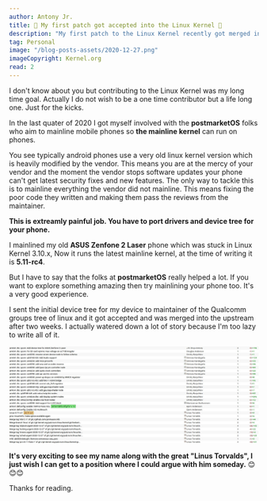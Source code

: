 ```yaml
---
author: Antony Jr.
title: 🥳 My first patch got accepted into the Linux Kernel 🥳
description: "My first patch to the Linux Kernel recently got merged into the upstream."
tag: Personal
image: "/blog-posts-assets/2020-12-27.png"
imageCopyright: Kernel.org
read: 2
---
```


I don't know about you but contributing to the Linux Kernel was my long time goal. Actually I do not wish to be 
a one time contributor but a life long one. Just for the kicks.

In the last quater of 2020 I got myself involved with the **postmarketOS** folks who aim to mainline mobile phones so
**the mainline kernel** can run on phones. 

You see typically android phones use a very old linux kernel version which is heavily modified by the vendor.
This means you are at the mercy of your vendor and the moment the vendor stops software updates your phone can't
get latest security fixes and new features. The only way to tackle this is to mainline everything the vendor did
not mainline. This means fixing the poor code they written and making them pass the reviews from the maintainer.

**This is extreamly painful job. You have to port drivers and device tree for your phone.**

I mainlined my old **ASUS Zenfone 2 Laser** phone which was stuck in Linux Kernel 3.10.x, Now it runs the latest mainline 
kernel, at the time of writing it is **5.11-rc4**.

But I have to say that the folks at **postmarketOS** really helped a lot. If you want to explore something amazing then
try mainlining your phone too. It's a very good experience.

I sent the initial device tree for my device to maintainer of the Qualcomm groups tree of linux and it got accepted 
and was merged into the upstream after two weeks. I actually watered down a lot of story because I'm too lazy to write
all of it. 

![Kernel Commit Log](/blog-posts-assets/2020-12-27.png)


**It's very exciting to see my name along with the great "Linus Torvalds", I just wish I can get to a position where I could 
argue with him someday.** 😊😊😊

Thanks for reading.


